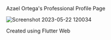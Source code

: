
Azael Ortega's Professional Profile Page

![Screenshot 2023-05-22 120034](https://github.com/bl4kcrow/bl4kcrow.github.io/assets/57684868/f1793d84-c00c-4935-9516-f4cb9ea8461b)

Created using Flutter Web
